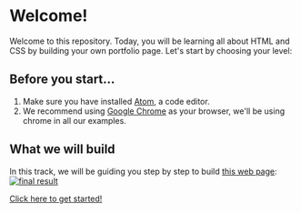 
# Welcome!

Welcome to this repository. Today, you will be learning all about HTML and CSS by building your own portfolio page. Let's start by choosing your level:

## Before you start...

1. Make sure you have installed [Atom](https://atom.io/), a code editor.
2. We recommend using [Google Chrome](https://www.google.com/chrome/) as your browser, we'll be using chrome in all our examples.

## What we will build
In this track, we will be guiding you step by step to  build [this web page](https://serene-mcnulty-aa84b3.netlify.com/): 
[![final result](https://cd.sseu.re/FireShot_Capture_1_-_Jane_Doe__-_file____Users_mimi_Code_Codaisseur_.png_2018-09-05_15-13-39.png)](https://serene-mcnulty-aa84b3.netlify.com/)

[Click here to get started!]()



